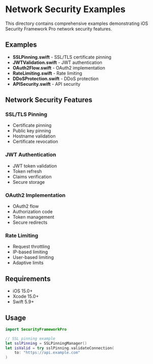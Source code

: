 # Network Security Examples

This directory contains comprehensive examples demonstrating iOS Security Framework Pro network security features.

## Examples

- **SSLPinning.swift** - SSL/TLS certificate pinning
- **JWTValidation.swift** - JWT authentication
- **OAuth2Flow.swift** - OAuth2 implementation
- **RateLimiting.swift** - Rate limiting
- **DDoSProtection.swift** - DDoS protection
- **APISecurity.swift** - API security

## Network Security Features

### SSL/TLS Pinning
- Certificate pinning
- Public key pinning
- Hostname validation
- Certificate revocation

### JWT Authentication
- JWT token validation
- Token refresh
- Claims verification
- Secure storage

### OAuth2 Implementation
- OAuth2 flow
- Authorization code
- Token management
- Secure redirects

### Rate Limiting
- Request throttling
- IP-based limiting
- User-based limiting
- Adaptive limits

## Requirements

- iOS 15.0+
- Xcode 15.0+
- Swift 5.9+

## Usage

```swift
import SecurityFrameworkPro

// SSL pinning example
let sslPinning = SSLPinningManager()
let isValid = try sslPinning.validateConnection(
    to: "https://api.example.com"
)
``` 